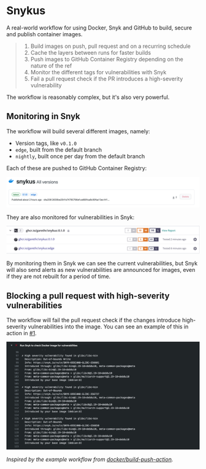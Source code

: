 # Snykus

A real-world workflow for using Docker, Snyk and GitHub to build, secure and publish container images.

> 1. Build images on push, pull request and on a recurring schedule
> 2. Cache the layers between runs for faster builds
> 3. Push images to GitHub Container Registry depending on the nature of the ref
> 4. Monitor the different tags for vulnerabilities with Snyk
> 5. Fail a pull request check if the PR introduces a high-severity vulnerability

The workflow is reasonably complex, but it's also very powerful.

## Monitoring in Snyk

The workflow will build several different images, namely:

* Version tags, like `v0.1.0`
* `edge`, built from the default branch
* `nightly`, built once per day from the default branch

Each of these are pushed to GitHub Container Registry:

![GitHub Container Registry](assets/registry.png)

They are also monitored for vulnerabilities in Snyk:

![Showing vulnerabilities in Snyk](assets/monitor.png)

By monitoring them in Snyk we can see the current vulnerabilities, but Snyk will also send alerts as new vulnerabilities are announced for images, even if they are not rebuilt for a period of time.


## Blocking a pull request with high-severity vulnerabilities

The workflow will fail the pull request check if the changes introduce high-severity vulnerabilities into the image. You can see an example of this in action in [#1](https://github.com/garethr/snykus/pull/1).

![Showing a failing PR check](assets/pr.png)


_Inspired by the example workflow from [docker/build-push-action](https://github.com/docker/build-push-action#complete-workflow)._

